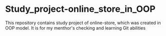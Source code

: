 # Study_project-online_store_in_OOP
This repository contains study project of online-store, which was created in OOP model. It is for my menthor's checking and learning Git abilities
